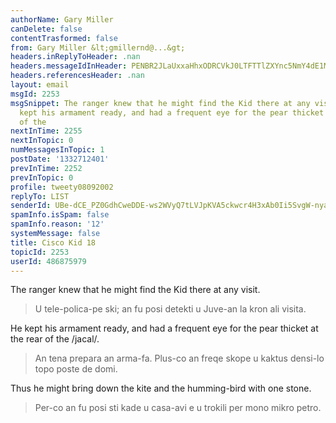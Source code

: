 ```yaml
---
authorName: Gary Miller
canDelete: false
contentTrasformed: false
from: Gary Miller &lt;gmillernd@...&gt;
headers.inReplyToHeader: .nan
headers.messageIdInHeader: PENBR2JLaUxxaHhxODRCVkJ0LTFTTlZXYnc5NmY4dE1MdVpUcmFSTF9SVDY2RHlfNUxDUUBtYWlsLmdtYWlsLmNvbT4=
headers.referencesHeader: .nan
layout: email
msgId: 2253
msgSnippet: The ranger knew that he might find the Kid there at any visit. ... He
  kept his armament ready, and had a frequent eye for the pear thicket at the rear
  of the
nextInTime: 2255
nextInTopic: 0
numMessagesInTopic: 1
postDate: '1332712401'
prevInTime: 2252
prevInTopic: 0
profile: tweety08092002
replyTo: LIST
senderId: UBe-dCE_PZ0GdhCweDDE-ws2WVyQ7tLVJpKVA5ckwcr4H3xAb0Ii5SvgW-nyaowWOFQBmYUJx12W4zpupaHeYQ3X_BMNIr2w
spamInfo.isSpam: false
spamInfo.reason: '12'
systemMessage: false
title: Cisco Kid 18
topicId: 2253
userId: 486875979
---
```


The ranger knew that he might find the Kid there at any visit.
> U tele-polica-pe ski; an fu posi detekti u Juve-an la kron ali visita.

He kept his armament ready, and had a frequent eye for the pear
thicket at the rear of the /jacal/.
> An tena prepara an arma-fa.  Plus-co an freqe skope u kaktus densi-lo topo poste de domi.

Thus he might bring down the kite and the humming-bird with one stone.
> Per-co an fu posi sti kade u casa-avi e u trokili per mono mikro petro.

